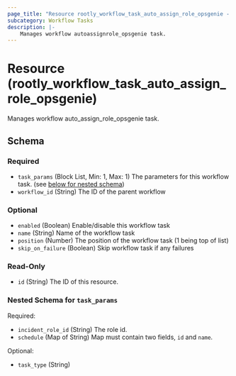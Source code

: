 ```yaml
---
page_title: "Resource rootly_workflow_task_auto_assign_role_opsgenie - terraform-provider-rootly"
subcategory: Workflow Tasks
description: |-
    Manages workflow autoassignrole_opsgenie task.
---
```


# Resource (rootly_workflow_task_auto_assign_role_opsgenie)

Manages workflow auto_assign_role_opsgenie task.



<!-- schema generated by tfplugindocs -->
## Schema

### Required

- `task_params` (Block List, Min: 1, Max: 1) The parameters for this workflow task. (see [below for nested schema](#nestedblock--task_params))
- `workflow_id` (String) The ID of the parent workflow

### Optional

- `enabled` (Boolean) Enable/disable this workflow task
- `name` (String) Name of the workflow task
- `position` (Number) The position of the workflow task (1 being top of list)
- `skip_on_failure` (Boolean) Skip workflow task if any failures

### Read-Only

- `id` (String) The ID of this resource.

<a id="nestedblock--task_params"></a>
### Nested Schema for `task_params`

Required:

- `incident_role_id` (String) The role id.
- `schedule` (Map of String) Map must contain two fields, `id` and `name`.

Optional:

- `task_type` (String)
